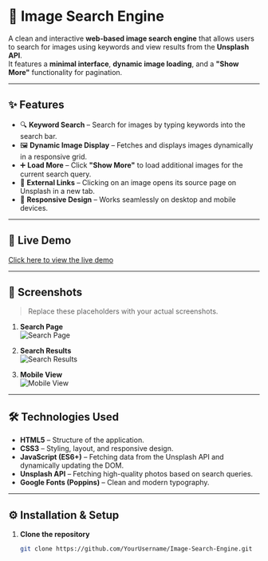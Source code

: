 # 📸 Image Search Engine

A clean and interactive **web-based image search engine** that allows users to search for images using keywords and view results from the **Unsplash API**.  
It features a **minimal interface**, **dynamic image loading**, and a **"Show More"** functionality for pagination.

---

## ✨ Features
- 🔍 **Keyword Search** – Search for images by typing keywords into the search bar.
- 🖼 **Dynamic Image Display** – Fetches and displays images dynamically in a responsive grid.
- ➕ **Load More** – Click **"Show More"** to load additional images for the current search query.
- 🔗 **External Links** – Clicking on an image opens its source page on Unsplash in a new tab.
- 📱 **Responsive Design** – Works seamlessly on desktop and mobile devices.

---

## 🚀 Live Demo
[Click here to view the live demo](https://cveerababu15.github.io/Text_2_Image/)  


---

## 📸 Screenshots
> Replace these placeholders with your actual screenshots.

1. **Search Page**  
   ![Search Page](screenshot1.png)

2. **Search Results**  
   ![Search Results](screenshot2.png)

3. **Mobile View**  
   ![Mobile View](screenshot3.png)

---

## 🛠 Technologies Used
- **HTML5** – Structure of the application.
- **CSS3** – Styling, layout, and responsive design.
- **JavaScript (ES6+)** – Fetching data from the Unsplash API and dynamically updating the DOM.
- **Unsplash API** – Fetching high-quality photos based on search queries.
- **Google Fonts (Poppins)** – Clean and modern typography.

---

## ⚙ Installation & Setup
1. **Clone the repository**
   ```bash
   git clone https://github.com/YourUsername/Image-Search-Engine.git
